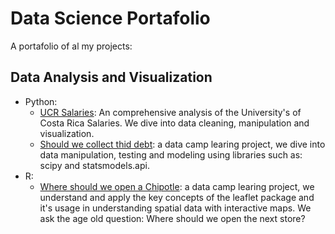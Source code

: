 # Data Science Portafolio
A portafolio of al my projects:

## Data Analysis and Visualization
- Python:
    - [UCR Salaries](https://github.com/ricardohuapaya/UCR-Salaries-/blob/master/README.md): An comprehensive analysis of the University's of Costa Rica Salaries. We dive into data cleaning, manipulation and visualization.
    - [Should we collect thid debt](https://github.com/ricardohuapaya/Portafolio/blob/main/Projects/bank_debt.py): a data camp learing project, we dive into data manipulation, testing and modeling using libraries such as: scipy and statsmodels.api.
- R:
    - [Where should we open a Chipotle](https://github.com/ricardohuapaya/Portafolio/blob/main/Projects/chipotl_locations/README.md): a data camp learing project, we understand and apply the key concepts of the leaflet package and it's usage in understanding spatial data with interactive maps. We ask the age old question: Where should we open the next store?
